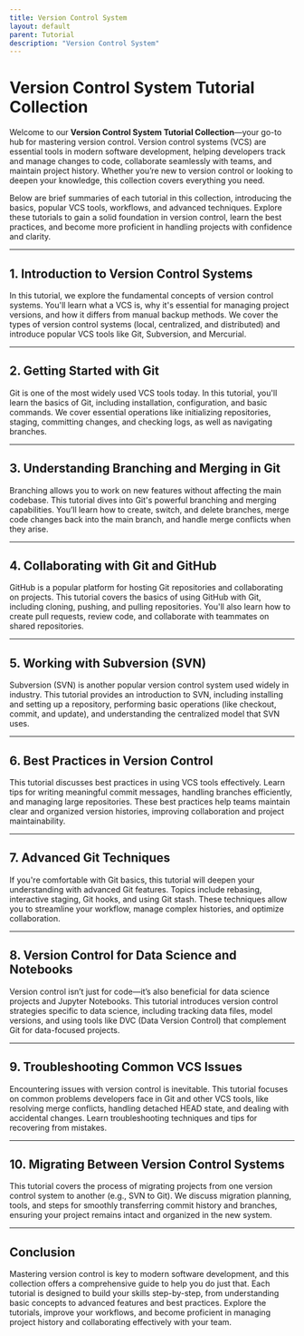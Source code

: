```yaml
---
title: Version Control System
layout: default
parent: Tutorial
description: "Version Control System"
---
```


# **Version Control System Tutorial Collection**

Welcome to our **Version Control System Tutorial Collection**—your go-to hub for mastering version control. Version control systems (VCS) are essential tools in modern software development, helping developers track and manage changes to code, collaborate seamlessly with teams, and maintain project history. Whether you’re new to version control or looking to deepen your knowledge, this collection covers everything you need.

Below are brief summaries of each tutorial in this collection, introducing the basics, popular VCS tools, workflows, and advanced techniques. Explore these tutorials to gain a solid foundation in version control, learn the best practices, and become more proficient in handling projects with confidence and clarity.

---

## **1. Introduction to Version Control Systems**

In this tutorial, we explore the fundamental concepts of version control systems. You'll learn what a VCS is, why it's essential for managing project versions, and how it differs from manual backup methods. We cover the types of version control systems (local, centralized, and distributed) and introduce popular VCS tools like Git, Subversion, and Mercurial.

---

## **2. Getting Started with Git**

Git is one of the most widely used VCS tools today. In this tutorial, you'll learn the basics of Git, including installation, configuration, and basic commands. We cover essential operations like initializing repositories, staging, committing changes, and checking logs, as well as navigating branches.

---

## **3. Understanding Branching and Merging in Git**

Branching allows you to work on new features without affecting the main codebase. This tutorial dives into Git's powerful branching and merging capabilities. You’ll learn how to create, switch, and delete branches, merge code changes back into the main branch, and handle merge conflicts when they arise.

---

## **4. Collaborating with Git and GitHub**

GitHub is a popular platform for hosting Git repositories and collaborating on projects. This tutorial covers the basics of using GitHub with Git, including cloning, pushing, and pulling repositories. You'll also learn how to create pull requests, review code, and collaborate with teammates on shared repositories.

---

## **5. Working with Subversion (SVN)**

Subversion (SVN) is another popular version control system used widely in industry. This tutorial provides an introduction to SVN, including installing and setting up a repository, performing basic operations (like checkout, commit, and update), and understanding the centralized model that SVN uses.

---

## **6. Best Practices in Version Control**

This tutorial discusses best practices in using VCS tools effectively. Learn tips for writing meaningful commit messages, handling branches efficiently, and managing large repositories. These best practices help teams maintain clear and organized version histories, improving collaboration and project maintainability.

---

## **7. Advanced Git Techniques**

If you're comfortable with Git basics, this tutorial will deepen your understanding with advanced Git features. Topics include rebasing, interactive staging, Git hooks, and using Git stash. These techniques allow you to streamline your workflow, manage complex histories, and optimize collaboration.

---

## **8. Version Control for Data Science and Notebooks**

Version control isn’t just for code—it’s also beneficial for data science projects and Jupyter Notebooks. This tutorial introduces version control strategies specific to data science, including tracking data files, model versions, and using tools like DVC (Data Version Control) that complement Git for data-focused projects.

---

## **9. Troubleshooting Common VCS Issues**

Encountering issues with version control is inevitable. This tutorial focuses on common problems developers face in Git and other VCS tools, like resolving merge conflicts, handling detached HEAD state, and dealing with accidental changes. Learn troubleshooting techniques and tips for recovering from mistakes.

---

## **10. Migrating Between Version Control Systems**

This tutorial covers the process of migrating projects from one version control system to another (e.g., SVN to Git). We discuss migration planning, tools, and steps for smoothly transferring commit history and branches, ensuring your project remains intact and organized in the new system.

---

## **Conclusion**

Mastering version control is key to modern software development, and this collection offers a comprehensive guide to help you do just that. Each tutorial is designed to build your skills step-by-step, from understanding basic concepts to advanced features and best practices. Explore the tutorials, improve your workflows, and become proficient in managing project history and collaborating effectively with your team.